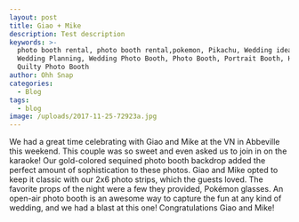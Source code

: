 ```yaml
---
layout: post
title: Giao + Mike
description: Test description
keywords: >-
  photo booth rental, photo booth rental,pokemon, Pikachu, Wedding ideas,
  Wedding Planning, Wedding Photo Booth, Photo Booth, Portrait Booth, High
  Quilty Photo Booth
author: Ohh Snap
categories:
  - Blog
tags:
  - blog
image: /uploads/2017-11-25-72923a.jpg
---
```

We had a great time celebrating with Giao and Mike at the VN in Abbeville this weekend. This couple was so sweet and even asked us to join in on the karaoke\! Our gold-colored sequined photo booth backdrop added the perfect amount of sophistication to these photos. Giao and Mike opted to keep it classic with our 2x6 photo strips, which the guests loved. The favorite props of the night were a few they provided, Pokémon glasses. An open-air photo booth is an awesome way to capture the fun at any kind of wedding, and we had a blast at this one\! Congratulations Giao and Mike\!